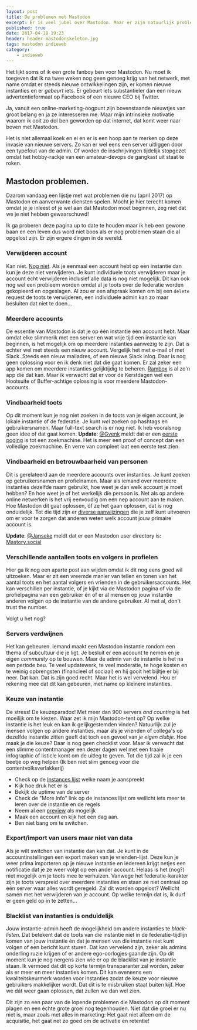 ```yaml
---
layout: post
title: De problemen met Mastodon
excerpt: Er is veel jubel over Mastodon. Maar er zijn natuurlijk problemen. Een eerste overzicht...
published: true
date: 2017-04-18 19:23
header: header-mastodonskeleton.jpg
tags: mastodon indieweb
category: 
    - indieweb
---
```

Het lijkt soms of ik een grote fanboy ben voor Mastodon. Nu moet ik toegeven dat ik na twee weken nog geen genoeg krijg van het netwerk, met name omdat er steeds nieuwe ontwikkelingen zijn, er komen nieuwe instanties en er *gebeurt* iets. Er gebeurt iets substantieler dan een nieuw advertentieformaat op Facebook of een nieuwe CEO bij Twitter.

Ja, vanuit een online-marketing-oogpunt zijn bovenstaande nieuwtjes van groot belang en ja ze interesseren me. Maar mijn intrinsieke motivatie waarom ik ooit zo dol ben geworden op dat internet, dat komt weer naar boven met Mastodon.

Het is niet allemaal koek en ei en er is een hoop aan te merken op deze invasie van nieuwe servers. Zo kan er wel eens een server uitliggen door een typefout van de admin. Of worden de inschrijvingen tijdelijk stopgezet omdat het hobby-rackje van een amateur-devops de gangkast uit staat te roken.

## Mastodon problemen.
Daarom vandaag een lijstje met wat problemen die nu (april 2017) op Mastodon en aanverwante diensten spelen. Mocht je hier terecht komen omdat je je inleest of je wel aan dat Mastodon moet beginnen, zeg niet dat we je niet hebben gewaarschuwd!

Ik ga proberen deze pagina up to date te houden maar ik heb een gewone baan en een leven dus word niet boos als er nog problemen staan die al opgelost zijn. Er zijn ergere dingen in de wereld.

### Verwijderen account
Kan niet. [Nog niet](https://github.com/tootsuite/mastodon/issues/109). Als je eenmaal een account hebt op een instantie dan kun je deze niet verwijderen. Je kunt individuele toots verwijderen maar je account écht verwijderen inclusief alle data is nog niet mogelijk. Dit kan ook nog wel een probleem worden omdat al je toots over de federatie worden gekopieerd en opgeslagen. Al zou er een afspraak komen om bij een ```delete``` request de toots te verwijderen, een individuele admin kan zo maar besluiten dat niet te doen...

### Meerdere accounts
De essentie van Mastodon is dat je op één instantie één account hebt. Maar omdat elke slimmerik met een server en wat vrije tijd een instantie kan beginnen, is het mogelijk om op meerdere instanties aanwezig te zijn. Dat is echter wel met steeds een nieuw account. Vergelijk het met e-mail of met Slack. Steeds een nieuw mailadres, of een nieuwe Slack inlog.
Daar is nog geen oplossing voor en ik denk niet dat die gaat komen. Er zal zeker een app komen om meerdere instanties gelijktijdig te beheren. [Rambox](http://rambox.pro) is al zo'n app die dat kan. Maar ik verwacht dat er voor de Kerstdagen wel een Hootsuite of Buffer-achtige oplossing is voor meerdere Mastodon-accounts.

### Vindbaarheid toots
Op dit moment kun je nog niet zoeken in de toots van je eigen account, je lokale instantie of de federatie. Je kunt *wel* zoeken op hashtags en gebruikersnamen. Maar full-text search is er nog niet. Ik heb vooralsnog geen idee of dat gaat komen.
**Update**: [@Gvenk](https://mastodon.xyz/users/gvenk/updates/105343) meldt dat er een [eerste poging](https://github.com/vhf/clericalist/) is tot een zoekmachine. Het is meer een proof of concept dan een volledige zoekmachine. En verre van compleet laat een eerste test zien.

### Vindbaarheid en betrouwbaarheid van personen
Dit is gerelateerd aan de meerdere accounts over instanties. Je kunt zoeken op gebruikersnamen en profielnamen. Maar als iemand over meerdere instanties dezelfde naam gebruikt, hoe weet je dan welk account je moet hebben? En hoe weet je of het werkelijk díe persoon is. Net als op andere online netwerken is het vrij eenvoudig om een nep account aan te maken. Hoe Mastodon dit gaat oplossen, óf ze het gaan oplossen, dat is nog onduidelijk. Tot die tijd zijn er [diverse aanwijzingen](/Identiteit-op-Mastodon/) die je zelf kunt uitvoeren om er voor te zorgen dat anderen weten welk account jouw primaire account is.

**Update**: [@Janseke](https://creativity.cafe/users/Janseke/updates/891) meldt dat er een Mastodon user directory is: [Mastory.social](http://mastory.social/?q=trump)

### Verschillende aantallen toots en volgers in profielen

Hier ga ik nog een aparte post aan wijden omdat ik dit nog eens goed wil uitzoeken. Maar er zit een vreemde manier van tellen en tonen van het aantal toots en het aantal volgers en vrienden in de gebruikersaccounts. Het kan verschillen per instantie, of je kijkt via de Mastodon pagina of via de profielpagina van een gebruiker én of er al mensen op jouw instantie anderen volgen op de instantie van de andere gebruiker. Al met al, don't trust the number.

Volgt u het nog?

### Servers verdwijnen

Het kan gebeuren. Iemand maakt een Mastodon instantie rondom een thema of subcultuur die je ligt. Je besluit er een account te nemen en je eigen *community* op te bouwen. Maar de admin van de instantie is het na een periode beu. Te veel updatewerk, te veel moderatie, te hoge kosten en te weinig opbrengsten (financieel of sociaal) en hij gooit het bijltje er bij neer. Dat kan. Dat is zijn goed recht. Maar het is wel vervelend. Hou er rekening mee dat dit kan gebeuren, met name op kleinere instanties.

### Keuze van instantie
De stress! De keuzeparadox! Met meer dan 900 servers *and counting* is het moeilijk om te kiezen. Waar zet ik mijn Mastodon-tent op? Op welke instantie is het leuk en kan ik gelijkgestemden vinden?
Natuurlijk zul je mensen volgen op andere instanties, maar als je vrienden of collega's op dezelfde instantie zitten geeft dat toch een gevoel van *je eigen clubje*. Hoe maak je die keuze? Daar is nog geen checklist voor. Maar ik verwacht dat een slimme contentmanager een dezer dagen wel met een fraaie infographic of listicle komt om de uitleg te geven. Tot die tijd zal ik je een beetje op weg helpen (Ik ben niet slim genoeg voor die contentvolksverlakkerij)

- Check op de [Instances lijst](https://instances.mastodon.xyz/) welke naam je aanspreekt
- Kijk hoe druk het er is
- Bekijk de uptime van de server
- Check de "More info" link op de instances lijst om wellicht iets meer te leren over de instantie en de regels
- Neem al een [preview](http://www.unmung.com/mastoview?url=mstdn.nl&view=local) als mogelijk
- Maak een account en kijk het een dag aan.
- Ben niet bang om te switchen.

### Export/import van users maar niet van data
Als je wilt switchen van instantie dan kan dat. Je kunt in de accountinstellingen een export maken van je vrienden-lijst. Deze kun je weer prima importeren op je nieuwe instantie en iedereen krijgt netjes een notificatie dat je ze weer volgt op een ander account. Helaas is het (nog?) niet mogelijk om je toots mee te verhuizen. Vanwege het federatie-karakter zijn je toots verspreid over meerdere instanties en staan ze niet centraal op één server waar alles wordt geregeld. Zal dit worden opgelost? Wellicht samen met het verwijderen van je account. Op welke termijn dat is, ik durf er geen geld op in te zetten...

### Blacklist van instanties is onduidelijk

Jouw instantie-admin heeft de mogelijkheid om andere instanties te *black-listen*. Dat betekent dat de toots van die instantie niet in de federatie-tijdlijn komen van jouw instantie én dat je mensen van die instantie niet kunt volgen of een bericht kunt sturen. Dat kan vervelend zijn, zeker als admins onderling ruzie krijgen of er andere ego-oorlogjes gaande zijn.
Op dit moment kun je nog nergens zien wie er op de blacklist van je instantie staan. Ik vermoed dat dit op korte termijn transparanter zal worden, zeker als er meer en meer instanties komen. Dit kan eveneens een kwaliteitskeurmerk worden voor instanties zodat de keuze voor nieuwe gebruikers makkelijker wordt. Dat dit is te misbruiken staat buiten kijf. Hoe we dát weer gaan oplossen, dat zullen we dan wel zien.

Dit zijn zo een paar van de lopende problemen die Mastodon op dit moment plagen en een échte grote groei nog tegenhouden. Niet dat die groei er nu niet is, maar zoals met alles in marketing: Het gaat niet alleen om de acquisitie, het gaat net zo goed om de activatie en retentie!
